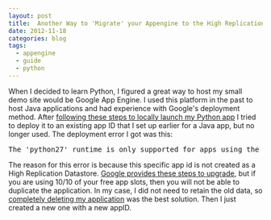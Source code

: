 ```yaml
---
layout: post
title:  Another Way to 'Migrate' your Appengine to the High Replication Datastore
date: 2012-11-18
categories: blog
tags:
  - appengine
  - guide
  - python
---
```



When I decided to learn Python, I figured a great way to host my small demo site would be Google App Engine. I used this platform in the past to host Java applications and had experience with Google's deployment method. After [following these steps&nbsp;to locally launch my Python app](https://developers.google.com/appengine/docs/python/gettingstartedpython27/ "following these steps to locally launch my Python app")&nbsp;I tried to deploy it to an existing app ID that I set up earlier for a Java app, but no longer used. The deployment error I got was this:


<pre class="wide">
The 'python27' runtime is only supported for apps using the High Replication Datastore.
</pre>



The reason for this error is because this specific app id is not created as a High Replication Datastore. [Google provides these steps to upgrade](https://developers.google.com/appengine/docs/adminconsole/migration), but if you are using 10/10 of your free app slots, then you will not be able to duplicate the application. In my case, I did not need to retain the old data, so [completely deleting my application](https://developers.google.com/appengine/docs/adminconsole/applicationsettings#Disable_or_Delete_Your_Application) was the best solution. Then I just created a new one with a new appID.
